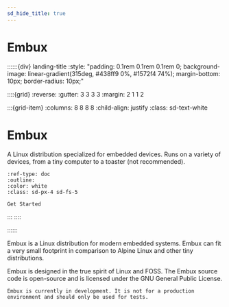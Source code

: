 ```yaml
---
sd_hide_title: true
---
```


# Embux

<!-- derived from https://github.com/executablebooks/sphinx-design/blob/rtd-theme/docs/index.md -->
::::::{div} landing-title
:style: "padding: 0.1rem 0.1rem 0.1rem 0; background-image: linear-gradient(315deg, #438ff9 0%, #1572f4 74%); margin-bottom: 10px; border-radius: 10px;"

::::{grid}
:reverse:
:gutter: 3 3 3 3
:margin: 2 1 1 2

:::{grid-item}
:columns: 8 8 8 8
:child-align: justify
:class: sd-text-white

# Embux
A Linux distribution specialized for embedded devices. Runs on a variety of devices, from a tiny computer to a toaster (not recommended).

```{button-ref} install
:ref-type: doc
:outline:
:color: white
:class: sd-px-4 sd-fs-5

Get Started
```

:::
::::

::::::

Embux is a Linux distribution for modern embedded systems. Embux can fit a very
small footprint in comparison to Alpine Linux and other tiny distributions.

Embux is designed in the true spirit of Linux and FOSS. The Embux source code
is open-source and is licensed under the GNU General Public License.

```{warning}
Embux is currently in development. It is not for a production
environment and should only be used for tests.
```
